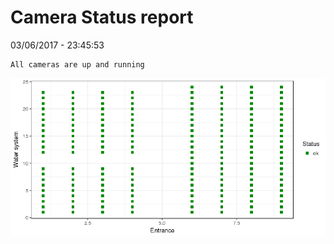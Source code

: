 Camera Status report
================
03/06/2017 - 23:45:53

    All cameras are up and running

![](camreport_files/figure-markdown_github/unnamed-chunk-2-1.png)
